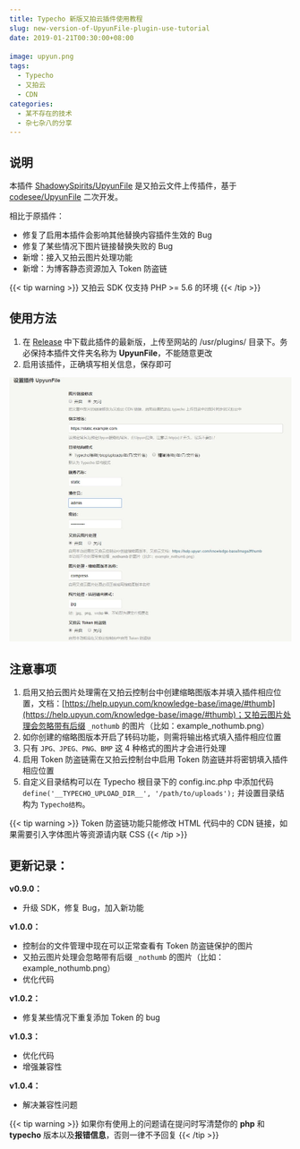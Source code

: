 ```yaml
---
title: Typecho 新版又拍云插件使用教程
slug: new-version-of-UpyunFile-plugin-use-tutorial
date: 2019-01-21T00:30:00+08:00

image: upyun.png
tags:
  - Typecho
  - 又拍云
  - CDN
categories:
  - 某不存在的技术
  - 杂七杂八的分享
---
```


## 说明

本插件 [ShadowySpirits/UpyunFile](https://github.com/ShadowySpirits/UpyunFile) 是又拍云文件上传插件，基于 [codesee/UpyunFile](https://github.com/codesee/UpyunFile) 二次开发。

相比于原插件：

- 修复了启用本插件会影响其他替换内容插件生效的 Bug
- 修复了某些情况下图片链接替换失败的 Bug
- 新增：接入又拍云图片处理功能
- 新增：为博客静态资源加入 Token 防盗链

 <!-- More -->

{{< tip warning >}}
又拍云 SDK 仅支持 PHP >= 5.6 的环境
{{< /tip >}}

## 使用方法

1.  在 [Release](https://github.com/ShadowySpirits/UpyunFile/releases) 中下载此插件的最新版，上传至网站的 /usr/plugins/ 目录下。务必保持本插件文件夹名称为 **UpyunFile**，不能随意更改
2.  启用该插件，正确填写相关信息，保存即可

![screenshot](screenshot.jpg)

## 注意事项

1.  启用又拍云图片处理需在又拍云控制台中创建缩略图版本并填入插件相应位置，文档：[https://help.upyun.com/knowledge-base/image/#thumb](https://help.upyun.com/knowledge-base/image/#thumb)；又拍云图片处理会忽略带有后缀 `_nothumb` 的图片（比如：example_nothumb.png）
2.  如你创建的缩略图版本开启了转码功能，则需将输出格式填入插件相应位置
3.  只有 `JPG、JPEG、PNG、BMP` 这 4 种格式的图片才会进行处理
4.  启用 Token 防盗链需在又拍云控制台中启用 Token 防盗链并将密钥填入插件相应位置
5.  自定义目录结构可以在 Typecho 根目录下的 config.inc.php 中添加代码 `define('__TYPECHO_UPLOAD_DIR__', '/path/to/uploads');` 并设置目录结构为 `Typecho结构`。

{{< tip warning >}}
Token 防盗链功能只能修改 HTML 代码中的 CDN 链接，如果需要引入字体图片等资源请内联 CSS
{{< /tip >}}

## 更新记录：

**v0.9.0：**

- 升级 SDK，修复 Bug，加入新功能

**v1.0.0：**

- 控制台的文件管理中现在可以正常查看有 Token 防盗链保护的图片
- 又拍云图片处理会忽略带有后缀 `_nothumb` 的图片（比如：example_nothumb.png）
- 优化代码

**v1.0.2：**

- 修复某些情况下重复添加 Token 的 bug

**v1.0.3：**

- 优化代码
- 增强兼容性

**v1.0.4：**

- 解决兼容性问题

{{< tip warning >}}
如果你有使用上的问题请在提问时写清楚你的 **php** 和 **typecho** 版本以及**报错信息**，否则一律不予回复
{{< /tip >}}
